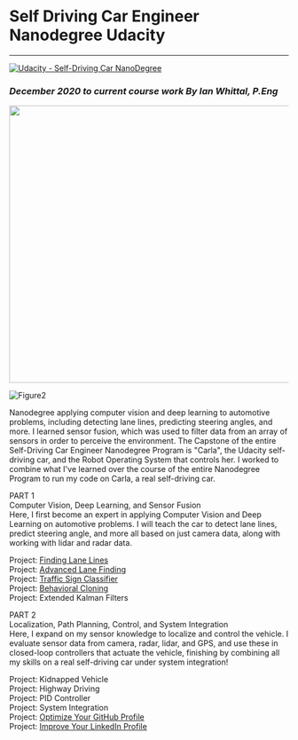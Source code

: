 # Self Driving Car Engineer Nanodegree Udacity  
---
[![Udacity - Self-Driving Car NanoDegree](https://s3.amazonaws.com/udacity-sdc/github/shield-carnd.svg)](http://www.udacity.com/drive)  
### *December 2020 to current course work By Ian Whittal, P.Eng* 

<p align="center">
<img width="700" height="500" src="https://github.com/udacity/self-driving-car/blob/master/images/car.jpeg"</p>    

![Figure2](https://github.com/silverwhere/Self-Driving-Car-Nanodegree---Udacity/blob/main/partnerships.jpg)  
  
Nanodegree applying computer vision and deep learning to automotive problems, including detecting lane lines, predicting steering angles, and more. I learned sensor fusion, which was used to filter data from an array of sensors in order to perceive the environment. The Capstone of the entire Self-Driving Car Engineer Nanodegree Program is "Carla", the Udacity self-driving car, and the Robot Operating System that controls her. I worked to combine what I've learned over the course of the entire Nanodegree Program to run my code on Carla, a real self-driving car.  
    
PART 1  
Computer Vision, Deep Learning, and Sensor Fusion  
Here, I first become an expert in applying Computer Vision and Deep Learning on automotive problems. I will teach the car to detect lane lines, predict steering angle, and more all based on just camera data, along with working with lidar and radar data.  

Project: [Finding Lane Lines](https://github.com/silverwhere/Self-Driving-Car-Nanodegree---Udacity/tree/main/Project%201%20-%20Finding%20Lane%20Lines)  
Project: [Advanced Lane Finding](https://github.com/silverwhere/Self-Driving-Car-Nanodegree---Udacity/tree/main/Project%202%20-%20Advanced%20Lane%20Finding)    
Project: [Traffic Sign Classifier](https://github.com/silverwhere/Self-Driving-Car-Nanodegree---Udacity/tree/main/Project%203%20-%20Traffic%20Sign%20Classifier)    
Project: [Behavioral Cloning](https://github.com/silverwhere/Self-Driving-Car-Nanodegree---Udacity/tree/main/Project%204%20-%20Behavioural%20Cloning)  
Project: Extended Kalman Filters  
  
PART 2  
Localization, Path Planning, Control, and System Integration  
Here, I expand on my sensor knowledge to localize and control the vehicle. I evaluate sensor data from camera, radar, lidar, and GPS, and use these in closed-loop controllers that actuate the vehicle, finishing by combining all my skills on a real self-driving car under system integration!

Project: Kidnapped Vehicle  
Project: Highway Driving  
Project: PID Controller  
Project: System Integration  
Project: [Optimize Your GitHub Profile](http://www.github.com/silverwhere)  
Project: [Improve Your LinkedIn Profile](http://www.linkedin.com/in/ianwhittal/)    

